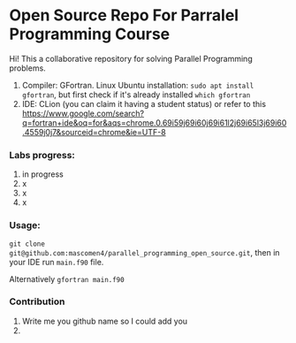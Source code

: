 # Open Source Repo For Parralel Programming Course

Hi! This a collaborative repository for solving Parallel Programming problems. 

1. Compiler: GFortran. Linux Ubuntu installation: ``` sudo apt install gfortran ```, but first check if it's already installed ``` which gfortran ```
2. IDE: CLion (you can claim it having a student status) or refer to this https://www.google.com/search?q=fortran+ide&oq=for&aqs=chrome.0.69i59j69i60j69i61l2j69i65l3j69i60.4559j0j7&sourceid=chrome&ie=UTF-8

### Labs progress:
1. in progress
2. x
3. x
4. x


### Usage:
``` git clone git@github.com:mascomen4/parallel_programming_open_source.git ```, then in your IDE run ``` main.f90 ``` file.  

Alternatively ``` gfortran main.f90 ```

### Contribution 
1. Write me you github name so I could add you 
2. 

